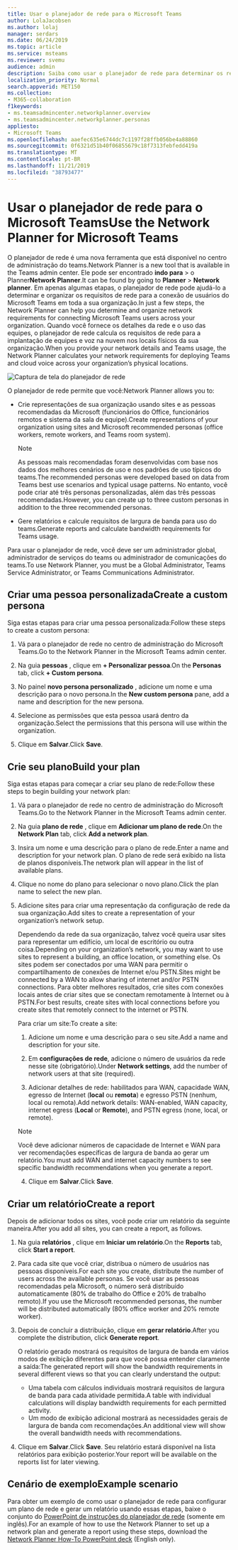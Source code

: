 ```yaml
---
title: Usar o planejador de rede para o Microsoft Teams
author: LolaJacobsen
ms.author: lolaj
manager: serdars
ms.date: 06/24/2019
ms.topic: article
ms.service: msteams
ms.reviewer: svemu
audience: admin
description: Saiba como usar o planejador de rede para determinar os requisitos de rede do Microsoft Teams.
localization_priority: Normal
search.appverid: MET150
ms.collection:
- M365-collaboration
f1keywords:
- ms.teamsadmincenter.networkplanner.overview
- ms.teamsadmincenter.networkplanner.personas
appliesto:
- Microsoft Teams
ms.openlocfilehash: aaefec635e6744dc7c1197f28ffb056be4a88860
ms.sourcegitcommit: 0f6321d51b40f06855679c18f7313febfedd419a
ms.translationtype: MT
ms.contentlocale: pt-BR
ms.lasthandoff: 11/21/2019
ms.locfileid: "38793477"
---
```

# <a name="use-the-network-planner-for-microsoft-teams"></a><span data-ttu-id="1edab-103">Usar o planejador de rede para o Microsoft Teams</span><span class="sxs-lookup"><span data-stu-id="1edab-103">Use the Network Planner for Microsoft Teams</span></span>

<span data-ttu-id="1edab-104">O planejador de rede é uma nova ferramenta que está disponível no centro de administração do teams.</span><span class="sxs-lookup"><span data-stu-id="1edab-104">Network Planner is a new tool that is available in the Teams admin center.</span></span> <span data-ttu-id="1edab-105">Ele pode ser encontrado **indo para** > o Planner**Network Planner**.</span><span class="sxs-lookup"><span data-stu-id="1edab-105">It can be found by going to **Planner** > **Network planner**.</span></span> <span data-ttu-id="1edab-106">Em apenas algumas etapas, o planejador de rede pode ajudá-lo a determinar e organizar os requisitos de rede para a conexão de usuários do Microsoft Teams em toda a sua organização.</span><span class="sxs-lookup"><span data-stu-id="1edab-106">In just a few steps, the Network Planner can help you determine and organize network requirements for connecting Microsoft Teams users across your organization.</span></span> <span data-ttu-id="1edab-107">Quando você fornece os detalhes da rede e o uso das equipes, o planejador de rede calcula os requisitos de rede para a implantação de equipes e voz na nuvem nos locais físicos da sua organização.</span><span class="sxs-lookup"><span data-stu-id="1edab-107">When you provide your network details and Teams usage, the Network Planner calculates your network requirements for deploying Teams and cloud voice across your organization’s physical locations.</span></span>

![Captura de tela do planejador de rede](media/network-planner.png)

<span data-ttu-id="1edab-109">O planejador de rede permite que você:</span><span class="sxs-lookup"><span data-stu-id="1edab-109">Network Planner allows you to:</span></span>

- <span data-ttu-id="1edab-110">Crie representações de sua organização usando sites e as pessoas recomendadas da Microsoft (funcionários do Office, funcionários remotos e sistema da sala de equipe).</span><span class="sxs-lookup"><span data-stu-id="1edab-110">Create representations of your organization using sites and Microsoft recommended personas (office workers, remote workers, and Teams room system).</span></span>

    > [!NOTE]
    > <span data-ttu-id="1edab-111">As pessoas mais recomendadas foram desenvolvidas com base nos dados dos melhores cenários de uso e nos padrões de uso típicos do teams.</span><span class="sxs-lookup"><span data-stu-id="1edab-111">The recommended personas were developed based on data from Teams best use scenarios and typical usage patterns.</span></span> <span data-ttu-id="1edab-112">No entanto, você pode criar até três personas personalizadas, além das três pessoas recomendadas.</span><span class="sxs-lookup"><span data-stu-id="1edab-112">However, you can create up to three custom personas in addition to the three recommended personas.</span></span>

- <span data-ttu-id="1edab-113">Gere relatórios e calcule requisitos de largura de banda para uso do teams.</span><span class="sxs-lookup"><span data-stu-id="1edab-113">Generate reports and calculate bandwidth requirements for Teams usage.</span></span>

<span data-ttu-id="1edab-114">Para usar o planejador de rede, você deve ser um administrador global, administrador de serviços do teams ou administrador de comunicações do teams.</span><span class="sxs-lookup"><span data-stu-id="1edab-114">To use Network Planner, you must be a Global Administrator, Teams Service Administrator, or Teams Communications Administrator.</span></span>

## <a name="create-a-custom-persona"></a><span data-ttu-id="1edab-115">Criar uma pessoa personalizada</span><span class="sxs-lookup"><span data-stu-id="1edab-115">Create a custom persona</span></span>

<span data-ttu-id="1edab-116">Siga estas etapas para criar uma pessoa personalizada:</span><span class="sxs-lookup"><span data-stu-id="1edab-116">Follow these steps to create a custom persona:</span></span>

1. <span data-ttu-id="1edab-117">Vá para o planejador de rede no centro de administração do Microsoft Teams.</span><span class="sxs-lookup"><span data-stu-id="1edab-117">Go to the Network Planner in the Microsoft Teams admin center.</span></span>

2. <span data-ttu-id="1edab-118">Na guia **pessoas** , clique em **+ Personalizar pessoa**.</span><span class="sxs-lookup"><span data-stu-id="1edab-118">On the **Personas** tab, click **+ Custom persona**.</span></span> 

3. <span data-ttu-id="1edab-119">No painel **novo persona personalizado** , adicione um nome e uma descrição para o novo persona.</span><span class="sxs-lookup"><span data-stu-id="1edab-119">In the **New custom persona** pane, add a name and description for the new persona.</span></span>

4. <span data-ttu-id="1edab-120">Selecione as permissões que esta pessoa usará dentro da organização.</span><span class="sxs-lookup"><span data-stu-id="1edab-120">Select the permissions that this persona will use within the organization.</span></span>

5. <span data-ttu-id="1edab-121">Clique em **Salvar**.</span><span class="sxs-lookup"><span data-stu-id="1edab-121">Click **Save**.</span></span>

## <a name="build-your-plan"></a><span data-ttu-id="1edab-122">Crie seu plano</span><span class="sxs-lookup"><span data-stu-id="1edab-122">Build your plan</span></span>

<span data-ttu-id="1edab-123">Siga estas etapas para começar a criar seu plano de rede:</span><span class="sxs-lookup"><span data-stu-id="1edab-123">Follow these steps to begin building your network plan:</span></span>

1. <span data-ttu-id="1edab-124">Vá para o planejador de rede no centro de administração do Microsoft Teams.</span><span class="sxs-lookup"><span data-stu-id="1edab-124">Go to the Network Planner in the Microsoft Teams admin center.</span></span>

2. <span data-ttu-id="1edab-125">Na guia **plano de rede** , clique em **Adicionar um plano de rede**.</span><span class="sxs-lookup"><span data-stu-id="1edab-125">On the **Network Plan** tab, click **Add a network plan**.</span></span>

3. <span data-ttu-id="1edab-126">Insira um nome e uma descrição para o plano de rede.</span><span class="sxs-lookup"><span data-stu-id="1edab-126">Enter a name and description for your network plan.</span></span> <span data-ttu-id="1edab-127">O plano de rede será exibido na lista de planos disponíveis.</span><span class="sxs-lookup"><span data-stu-id="1edab-127">The network plan will appear in the list of available plans.</span></span>

4. <span data-ttu-id="1edab-128">Clique no nome do plano para selecionar o novo plano.</span><span class="sxs-lookup"><span data-stu-id="1edab-128">Click the plan name to select the new plan.</span></span>

5. <span data-ttu-id="1edab-129">Adicione sites para criar uma representação da configuração de rede da sua organização.</span><span class="sxs-lookup"><span data-stu-id="1edab-129">Add sites to create a representation of your organization’s network setup.</span></span>

    <span data-ttu-id="1edab-130">Dependendo da rede da sua organização, talvez você queira usar sites para representar um edifício, um local de escritório ou outra coisa.</span><span class="sxs-lookup"><span data-stu-id="1edab-130">Depending on your organization’s network, you may want to use sites to represent a building, an office location, or something else.</span></span> <span data-ttu-id="1edab-131">Os sites podem ser conectados por uma WAN para permitir o compartilhamento de conexões de Internet e/ou PSTN.</span><span class="sxs-lookup"><span data-stu-id="1edab-131">Sites might be connected by a WAN to allow sharing of internet and/or PSTN connections.</span></span> <span data-ttu-id="1edab-132">Para obter melhores resultados, crie sites com conexões locais antes de criar sites que se conectam remotamente à Internet ou à PSTN.</span><span class="sxs-lookup"><span data-stu-id="1edab-132">For best results, create sites with local connections before you create sites that remotely connect to the internet or PSTN.</span></span>

    <span data-ttu-id="1edab-133">Para criar um site:</span><span class="sxs-lookup"><span data-stu-id="1edab-133">To create a site:</span></span>

    1. <span data-ttu-id="1edab-134">Adicione um nome e uma descrição para o seu site.</span><span class="sxs-lookup"><span data-stu-id="1edab-134">Add a name and description for your site.</span></span>

    2. <span data-ttu-id="1edab-135">Em **configurações de rede**, adicione o número de usuários da rede nesse site (obrigatório).</span><span class="sxs-lookup"><span data-stu-id="1edab-135">Under **Network settings**, add the number of network users at that site (required).</span></span>

    3. <span data-ttu-id="1edab-136">Adicionar detalhes de rede: habilitados para WAN, capacidade WAN, egresso de Internet (**local** ou **remota**) e egresso PSTN (nenhum, local ou remota).</span><span class="sxs-lookup"><span data-stu-id="1edab-136">Add network details: WAN-enabled, WAN capacity, internet egress (**Local** or **Remote**), and PSTN egress (none, local, or remote).</span></span>

      > [!NOTE]
      > <span data-ttu-id="1edab-137">Você deve adicionar números de capacidade de Internet e WAN para ver recomendações específicas de largura de banda ao gerar um relatório.</span><span class="sxs-lookup"><span data-stu-id="1edab-137">You must add WAN and internet capacity numbers to see specific bandwidth recommendations when you generate a report.</span></span>

    4. <span data-ttu-id="1edab-138">Clique em **Salvar**.</span><span class="sxs-lookup"><span data-stu-id="1edab-138">Click **Save**.</span></span>

## <a name="create-a-report"></a><span data-ttu-id="1edab-139">Criar um relatório</span><span class="sxs-lookup"><span data-stu-id="1edab-139">Create a report</span></span>

<span data-ttu-id="1edab-140">Depois de adicionar todos os sites, você pode criar um relatório da seguinte maneira.</span><span class="sxs-lookup"><span data-stu-id="1edab-140">After you add all sites, you can create a report, as follows.</span></span>

1. <span data-ttu-id="1edab-141">Na guia **relatórios** , clique em **Iniciar um relatório**.</span><span class="sxs-lookup"><span data-stu-id="1edab-141">On the **Reports** tab, click **Start a report**.</span></span>

2. <span data-ttu-id="1edab-142">Para cada site que você criar, distribua o número de usuários nas pessoas disponíveis.</span><span class="sxs-lookup"><span data-stu-id="1edab-142">For each site you create, distribute the number of users across the available personas.</span></span> <span data-ttu-id="1edab-143">Se você usar as pessoas recomendadas pela Microsoft, o número será distribuído automaticamente (80% de trabalho do Office e 20% de trabalho remoto).</span><span class="sxs-lookup"><span data-stu-id="1edab-143">If you use the Microsoft recommended personas, the number will be distributed automatically (80% office worker and 20% remote worker).</span></span>

3. <span data-ttu-id="1edab-144">Depois de concluir a distribuição, clique em **gerar relatório**.</span><span class="sxs-lookup"><span data-stu-id="1edab-144">After you complete the distribution, click **Generate report**.</span></span>

    <span data-ttu-id="1edab-145">O relatório gerado mostrará os requisitos de largura de banda em vários modos de exibição diferentes para que você possa entender claramente a saída:</span><span class="sxs-lookup"><span data-stu-id="1edab-145">The generated report will show the bandwidth requirements in several different views so that you can clearly understand the output:</span></span>
    - <span data-ttu-id="1edab-146">Uma tabela com cálculos individuais mostrará requisitos de largura de banda para cada atividade permitida.</span><span class="sxs-lookup"><span data-stu-id="1edab-146">A table with individual calculations will display bandwidth requirements for each permitted activity.</span></span>
    - <span data-ttu-id="1edab-147">Um modo de exibição adicional mostrará as necessidades gerais de largura de banda com recomendações.</span><span class="sxs-lookup"><span data-stu-id="1edab-147">An additional view will show the overall bandwidth needs with recommendations.</span></span>

4. <span data-ttu-id="1edab-148">Clique em **Salvar**.</span><span class="sxs-lookup"><span data-stu-id="1edab-148">Click **Save**.</span></span> <span data-ttu-id="1edab-149">Seu relatório estará disponível na lista relatórios para exibição posterior.</span><span class="sxs-lookup"><span data-stu-id="1edab-149">Your report will be available on the reports list for later viewing.</span></span>

## <a name="example-scenario"></a><span data-ttu-id="1edab-150">Cenário de exemplo</span><span class="sxs-lookup"><span data-stu-id="1edab-150">Example scenario</span></span>

<span data-ttu-id="1edab-151">Para obter um exemplo de como usar o planejador de rede para configurar um plano de rede e gerar um relatório usando essas etapas, baixe o conjunto do [PowerPoint de instruções do planejador de rede](https://github.com/MicrosoftDocs/OfficeDocs-SkypeForBusiness/blob/live/Teams/downloads/network-planner-how-to.pptx?raw=true) (somente em inglês).</span><span class="sxs-lookup"><span data-stu-id="1edab-151">For an example of how to use the Network Planner to set up a network plan and generate a report using these steps, download the [Network Planner How-To PowerPoint deck](https://github.com/MicrosoftDocs/OfficeDocs-SkypeForBusiness/blob/live/Teams/downloads/network-planner-how-to.pptx?raw=true) (English only).</span></span>
